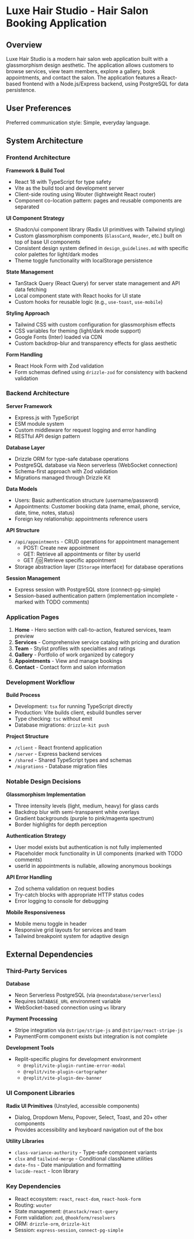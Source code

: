 # Luxe Hair Studio - Hair Salon Booking Application

## Overview

Luxe Hair Studio is a modern hair salon web application built with a glassmorphism design aesthetic. The application allows customers to browse services, view team members, explore a gallery, book appointments, and contact the salon. The application features a React-based frontend with a Node.js/Express backend, using PostgreSQL for data persistence.

## User Preferences

Preferred communication style: Simple, everyday language.

## System Architecture

### Frontend Architecture

**Framework & Build Tool**
- React 18 with TypeScript for type safety
- Vite as the build tool and development server
- Client-side routing using Wouter (lightweight React router)
- Component co-location pattern: pages and reusable components are separated

**UI Component Strategy**
- Shadcn/ui component library (Radix UI primitives with Tailwind styling)
- Custom glassmorphism components (`GlassCard`, `Header`, etc.) built on top of base UI components
- Consistent design system defined in `design_guidelines.md` with specific color palettes for light/dark modes
- Theme toggle functionality with localStorage persistence

**State Management**
- TanStack Query (React Query) for server state management and API data fetching
- Local component state with React hooks for UI state
- Custom hooks for reusable logic (e.g., `use-toast`, `use-mobile`)

**Styling Approach**
- Tailwind CSS with custom configuration for glassmorphism effects
- CSS variables for theming (light/dark mode support)
- Google Fonts (Inter) loaded via CDN
- Custom backdrop-blur and transparency effects for glass aesthetic

**Form Handling**
- React Hook Form with Zod validation
- Form schemas defined using `drizzle-zod` for consistency with backend validation

### Backend Architecture

**Server Framework**
- Express.js with TypeScript
- ESM module system
- Custom middleware for request logging and error handling
- RESTful API design pattern

**Database Layer**
- Drizzle ORM for type-safe database operations
- PostgreSQL database via Neon serverless (WebSocket connection)
- Schema-first approach with Zod validation
- Migrations managed through Drizzle Kit

**Data Models**
- Users: Basic authentication structure (username/password)
- Appointments: Customer booking data (name, email, phone, service, date, time, notes, status)
- Foreign key relationship: appointments reference users

**API Structure**
- `/api/appointments` - CRUD operations for appointment management
  - POST: Create new appointment
  - GET: Retrieve all appointments or filter by userId
  - GET /:id: Retrieve specific appointment
- Storage abstraction layer (`IStorage` interface) for database operations

**Session Management**
- Express session with PostgreSQL store (connect-pg-simple)
- Session-based authentication pattern (implementation incomplete - marked with TODO comments)

### Application Pages

1. **Home** - Hero section with call-to-action, featured services, team preview
2. **Services** - Comprehensive service catalog with pricing and duration
3. **Team** - Stylist profiles with specialties and ratings
4. **Gallery** - Portfolio of work organized by category
5. **Appointments** - View and manage bookings
6. **Contact** - Contact form and salon information

### Development Workflow

**Build Process**
- Development: `tsx` for running TypeScript directly
- Production: Vite builds client, esbuild bundles server
- Type checking: `tsc` without emit
- Database migrations: `drizzle-kit push`

**Project Structure**
- `/client` - React frontend application
- `/server` - Express backend services
- `/shared` - Shared TypeScript types and schemas
- `/migrations` - Database migration files

### Notable Design Decisions

**Glassmorphism Implementation**
- Three intensity levels (light, medium, heavy) for glass cards
- Backdrop blur with semi-transparent white overlays
- Gradient backgrounds (purple to pink/magenta spectrum)
- Border highlights for depth perception

**Authentication Strategy**
- User model exists but authentication is not fully implemented
- Placeholder mock functionality in UI components (marked with TODO comments)
- userId in appointments is nullable, allowing anonymous bookings

**API Error Handling**
- Zod schema validation on request bodies
- Try-catch blocks with appropriate HTTP status codes
- Error logging to console for debugging

**Mobile Responsiveness**
- Mobile menu toggle in header
- Responsive grid layouts for services and team
- Tailwind breakpoint system for adaptive design

## External Dependencies

### Third-Party Services

**Database**
- Neon Serverless PostgreSQL (via `@neondatabase/serverless`)
- Requires `DATABASE_URL` environment variable
- WebSocket-based connection using `ws` library

**Payment Processing**
- Stripe integration via `@stripe/stripe-js` and `@stripe/react-stripe-js`
- PaymentForm component exists but integration is not complete

**Development Tools**
- Replit-specific plugins for development environment
  - `@replit/vite-plugin-runtime-error-modal`
  - `@replit/vite-plugin-cartographer`
  - `@replit/vite-plugin-dev-banner`

### UI Component Libraries

**Radix UI Primitives** (Unstyled, accessible components)
- Dialog, Dropdown Menu, Popover, Select, Toast, and 20+ other components
- Provides accessibility and keyboard navigation out of the box

**Utility Libraries**
- `class-variance-authority` - Type-safe component variants
- `clsx` and `tailwind-merge` - Conditional className utilities
- `date-fns` - Date manipulation and formatting
- `lucide-react` - Icon library

### Key Dependencies

- React ecosystem: `react`, `react-dom`, `react-hook-form`
- Routing: `wouter`
- State management: `@tanstack/react-query`
- Form validation: `zod`, `@hookform/resolvers`
- ORM: `drizzle-orm`, `drizzle-kit`
- Session: `express-session`, `connect-pg-simple`
